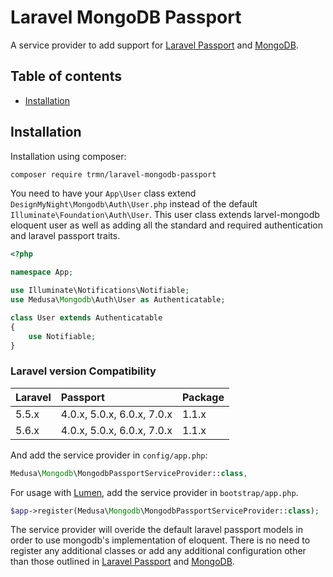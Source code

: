 Laravel MongoDB Passport
===============

A service provider to add support for [Laravel Passport](https://github.com/laravel/passport) and [MongoDB](https://github.com/jenssegers/laravel-mongodb).

Table of contents
-----------------
* [Installation](#installation)

Installation
------------

Installation using composer:

```sh
composer require trmn/laravel-mongodb-passport
```

You need to have your `App\User` class extend `DesignMyNight\Mongodb\Auth\User.php` instead of the default `Illuminate\Foundation\Auth\User`. This user class extends larvel-mongodb eloquent user as well as adding all the standard and required authentication and laravel passport traits.

```php
<?php

namespace App;

use Illuminate\Notifications\Notifiable;
use Medusa\Mongodb\Auth\User as Authenticatable;

class User extends Authenticatable
{
    use Notifiable;
}
```

### Laravel version Compatibility

 Laravel  | Passport                   | Package
:---------|:---------------------------|:----------
 5.5.x    | 4.0.x, 5.0.x, 6.0.x, 7.0.x | 1.1.x
 5.6.x    | 4.0.x, 5.0.x, 6.0.x, 7.0.x | 1.1.x

And add the service provider in `config/app.php`:

```php
Medusa\Mongodb\MongodbPassportServiceProvider::class,
```

For usage with [Lumen](http://lumen.laravel.com), add the service provider in `bootstrap/app.php`.

```php
$app->register(Medusa\Mongodb\MongodbPassportServiceProvider::class);
```

The service provider will overide the default laravel passport models in order to use mongodb's implementation of eloquent. There is no need to register any additional classes or add any additional configuration other than those outlined in [Laravel Passport](https://github.com/laravel/passport) and [MongoDB](https://github.com/jenssegers/laravel-mongodb).
